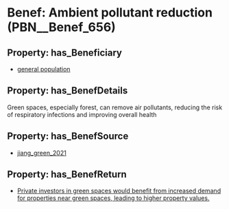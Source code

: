 # Benef: __Ambient pollutant reduction__ (PBN__Benef_656)

## Property: has_Beneficiary

* [general population](../Stakeholder/PBN__Stakeholder_9)

## Property: has_BenefDetails

Green spaces, especially forest, can remove air pollutants, reducing the risk of respiratory infections and improving overall health

## Property: has_BenefSource

* [jiang_green_2021](../Article/PBN__Article_130)

## Property: has_BenefReturn

* [Private investors in green spaces would benefit from increased demand for properties near green spaces, leading to higher property values.](../BenefReturn/PBN__BenefReturn_702)

